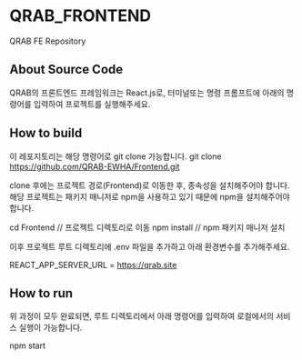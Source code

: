 <!-- Template for PROJECT REPORT of CapstoneDesign 2024-2H, initially written by khyoo -->
<!-- 본 파일은 2024년도 컴공 졸업프로젝트의 <1차보고서> 작성을 위한 기본 양식입니다. -->
<!-- 아래에 "*"..."*" 표시는 italic체로 출력하기 위해서 사용한 것입니다. -->
<!-- "내용"에 해당하는 부분을 지우고, 여러분 과제의 내용을 작성해 주세요. -->

# QRAB_FRONTEND

QRAB FE Repository

## About Source Code

QRAB의 프론트엔드 프레임워크는 React.js로, 터미널또는 명령 프롬프트에 아래의 명령어를 입력하여 프로젝트를 실행해주세요.

## How to build

이 레포지토리는 해당 명령어로 git clone 가능합니다.
git clone https://github.com/QRAB-EWHA/Frontend.git

clone 후에는 프로젝트 경로(Frontend)로 이동한 후, 종속성을 설치해주어야 합니다. 해당 프로젝트는 패키지 매니저로 npm을 사용하고 있기 때문에 npm을 설치해주어야 합니다.

cd Frontend // 프로젝트 디렉토리로 이동
npm install // npm 패키지 매니저 설치

이후 프로젝트 루트 디렉토리에 .env 파일을 추가하고 아래 환경변수를 추가해주세요.

REACT_APP_SERVER_URL = https://qrab.site

## How to run

위 과정이 모두 완료되면, 루트 디렉토리에서 아래 명령어를 입력하여 로컬에서의 서비스 실행이 가능합니다.

npm start
